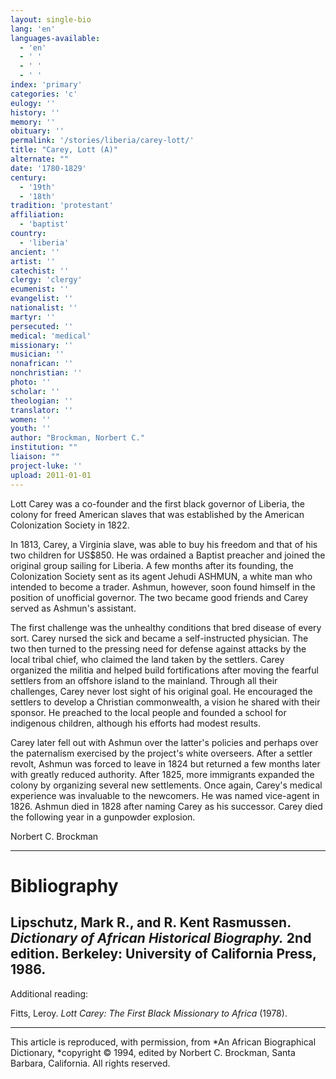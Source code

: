 ```yaml
---
layout: single-bio
lang: 'en'
languages-available:
  - 'en'
  - ' '
  - ' '
  - ' '
index: 'primary'
categories: 'c'
eulogy: ''
history: ''
memory: ''
obituary: ''
permalink: '/stories/liberia/carey-lott/'
title: "Carey, Lott (A)"
alternate: ""
date: '1780-1829'
century:
  - '19th'
  - '18th'
tradition: 'protestant'
affiliation:
  - 'baptist'
country:
  - 'liberia'
ancient: ''
artist: ''
catechist: ''
clergy: 'clergy'
ecumenist: ''
evangelist: ''
nationalist: ''
martyr: ''
persecuted: ''
medical: 'medical'
missionary: ''
musician: ''
nonafrican: ''
nonchristian: ''
photo: ''
scholar: ''
theologian: ''
translator: ''
women: ''
youth: ''
author: "Brockman, Norbert C."
institution: ""
liaison: ""
project-luke: ''
upload: 2011-01-01
---
```




Lott Carey was a co-founder and the first black governor of Liberia, the colony for freed American slaves that was established by the American Colonization Society in 1822.

In 1813, Carey, a Virginia slave, was able to buy his freedom and that of his two children for US$850. He was ordained a Baptist preacher and joined the original group sailing for Liberia. A few months after its founding, the Colonization Society sent as its agent Jehudi ASHMUN, a white man who intended to become a trader. Ashmun, however, soon found himself in the position of unofficial governor. The two became good friends and Carey served as Ashmun's assistant.

The first challenge was the unhealthy conditions that bred disease of every sort. Carey nursed the sick and became a self-instructed physician. The two then turned to the pressing need for defense against attacks by the local tribal chief, who claimed the land taken by the settlers. Carey organized the militia and helped build fortifications after moving the fearful settlers from an offshore island to the mainland. Through all their challenges, Carey never lost sight of his original goal. He encouraged the settlers to develop a Christian commonwealth, a vision he shared with their sponsor. He preached to the local people and founded a school for indigenous children, although his efforts had modest results.

Carey later fell out with Ashmun over the latter's policies and perhaps over the paternalism exercised by the project's white overseers. After a settler revolt, Ashmun was forced to leave in 1824 but returned a few months later with greatly reduced authority. After 1825, more immigrants expanded the colony by organizing several new settlements. Once again, Carey's medical experience was invaluable to the newcomers. He was named vice-agent in 1826. Ashmun died in 1828 after naming Carey as his successor. Carey died the following year in a gunpowder explosion.

Norbert C. Brockman

---

# Bibliography

Lipschutz, Mark R., and R. Kent Rasmussen.  *Dictionary of African Historical Biography.*  2nd edition.  Berkeley: University of California Press, 1986.
---

Additional reading:

Fitts, Leroy.  *Lott Carey: The First Black Missionary to Africa* (1978).

---

This article is reproduced, with permission, from *An African Biographical Dictionary, *copyright &copy; 1994, edited by Norbert C. Brockman, Santa Barbara, California. All rights reserved.
